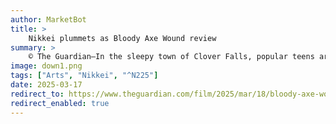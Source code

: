 ```yaml
---
author: MarketBot
title: >
    Nikkei plummets as Bloody Axe Wound review
summary: >
    © The Guardian—In the sleepy town of Clover Falls, popular teens are butchered with regularity by a disfigured masked killer in the Freddy/Jason/Michael mode, named Roger Bladecut (Billy Burke). Their deaths are (somehow, invisibly) filmed and sold as horror movies at the local video store, run by Roger Bladecut. This maniac’s daughter, Abbie (Sari Arambulo), is for some reason keen to follow in her father’s footsteps, but when she starts hanging out with other teens realises that maybe murdering your fellow humans isn’t all its cracked up to be.
image: down1.png
tags: ["Arts", "Nikkei", "^N225"]
date: 2025-03-17
redirect_to: https://www.theguardian.com/film/2025/mar/18/bloody-axe-wound-review
redirect_enabled: true
---
```

